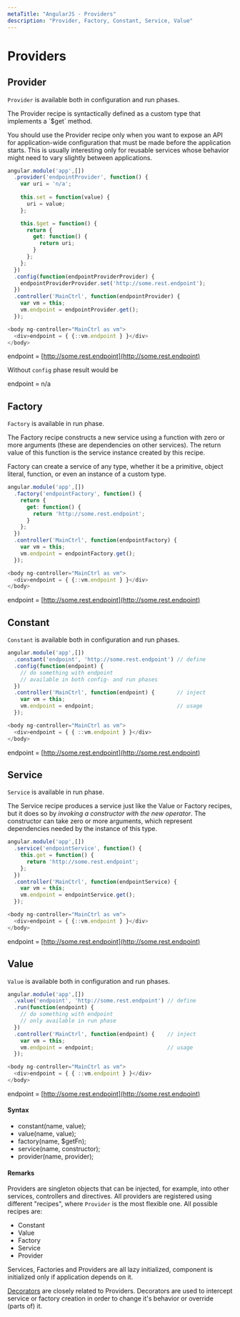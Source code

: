 ```yaml
---
metaTitle: "AngularJS - Providers"
description: "Provider, Factory, Constant, Service, Value"
---
```


# Providers



## Provider


`Provider` is available both in configuration and run phases.

> 
<p>The Provider recipe is syntactically defined as a custom type that
implements a `$get` method.</p>
<p>You should use the Provider recipe only
when you want to expose an API for application-wide configuration that
must be made before the application starts. This is usually
interesting only for reusable services whose behavior might need to
vary slightly between applications.</p>


```js
angular.module('app',[])
  .provider('endpointProvider', function() {
    var uri = 'n/a';
    
    this.set = function(value) {
      uri = value;
    };

    this.$get = function() {
      return {
        get: function() {
          return uri;
        }
      };
    };
  })
  .config(function(endpointProviderProvider) {
    endpointProviderProvider.set('http://some.rest.endpoint');
  })   
  .controller('MainCtrl', function(endpointProvider) {
    var vm = this;
    vm.endpoint = endpointProvider.get();
  }); 

```

```js
<body ng-controller="MainCtrl as vm">
  <div>endpoint = { {::vm.endpoint } }</div>
</body>

```

> 
endpoint = [http://some.rest.endpoint](http://some.rest.endpoint)


Without `config` phase result would be

> 
endpoint = n/a




## Factory


`Factory` is available in run phase.

> 
<p>The Factory recipe constructs a new service using a function with zero
or more arguments (these are dependencies on other services). The
return value of this function is the service instance created by this
recipe.</p>
<p>Factory can create a service of any type, whether it be a primitive, object
literal, function, or even an instance of a custom type.</p>


```js
angular.module('app',[])
  .factory('endpointFactory', function() {
    return {
      get: function() {
        return 'http://some.rest.endpoint';
      }
    };
  })
  .controller('MainCtrl', function(endpointFactory) {
    var vm = this;
    vm.endpoint = endpointFactory.get();
  });

```

```js
<body ng-controller="MainCtrl as vm">
  <div>endpoint = { {::vm.endpoint } }</div>
</body>

```

> 
endpoint = [http://some.rest.endpoint](http://some.rest.endpoint)




## Constant


`Constant` is available both in configuration and run phases.

```js
angular.module('app',[])
  .constant('endpoint', 'http://some.rest.endpoint') // define
  .config(function(endpoint) {
    // do something with endpoint
    // available in both config- and run phases
  }) 
  .controller('MainCtrl', function(endpoint) {       // inject
    var vm = this;
    vm.endpoint = endpoint;                          // usage
  });

```

```js
<body ng-controller="MainCtrl as vm">
  <div>endpoint = { { ::vm.endpoint } }</div>
</body>

```

> 
endpoint = [http://some.rest.endpoint](http://some.rest.endpoint)




## Service


`Service` is available in run phase.

> 
<p>The Service recipe produces a service just like the Value or Factory
recipes, but it does so by <em>invoking a constructor with the new
operator</em>. The constructor can take zero or more arguments, which
represent dependencies needed by the instance of this type.</p>


```js
angular.module('app',[])
  .service('endpointService', function() {
    this.get = function() {
      return 'http://some.rest.endpoint';
    };
  })
  .controller('MainCtrl', function(endpointService) {
    var vm = this;
    vm.endpoint = endpointService.get();
  });

```

```js
<body ng-controller="MainCtrl as vm">
  <div>endpoint = { {::vm.endpoint } }</div>
</body>

```

> 
endpoint = [http://some.rest.endpoint](http://some.rest.endpoint)




## Value


`Value` is available both in configuration and run phases.

```js
angular.module('app',[])
  .value('endpoint', 'http://some.rest.endpoint') // define
  .run(function(endpoint) {
    // do something with endpoint
    // only available in run phase
  }) 
  .controller('MainCtrl', function(endpoint) {    // inject
    var vm = this;
    vm.endpoint = endpoint;                       // usage
  }); 

```

```js
<body ng-controller="MainCtrl as vm">
  <div>endpoint = { { ::vm.endpoint } }</div>
</body>

```

> 
endpoint = [http://some.rest.endpoint](http://some.rest.endpoint)




#### Syntax


- constant(name, value);
- value(name, value);
- factory(name, $getFn);
- service(name, constructor);
- provider(name, provider);



#### Remarks


Providers are singleton objects that can be injected, for example, into other services, controllers and directives. All providers are registered using different "recipes", where `Provider` is the most flexible one. All possible recipes are:

- Constant
- Value
- Factory
- Service
- Provider

Services, Factories and Providers are all lazy initialized, component is initialized only if application depends on it.

[Decorators](http://stackoverflow.com/documentation/angularjs/5255/decorators#t=201608061643096922119) are closely related to Providers. Decorators are used to intercept service or factory creation in order to change it's behavior or override (parts of) it.

